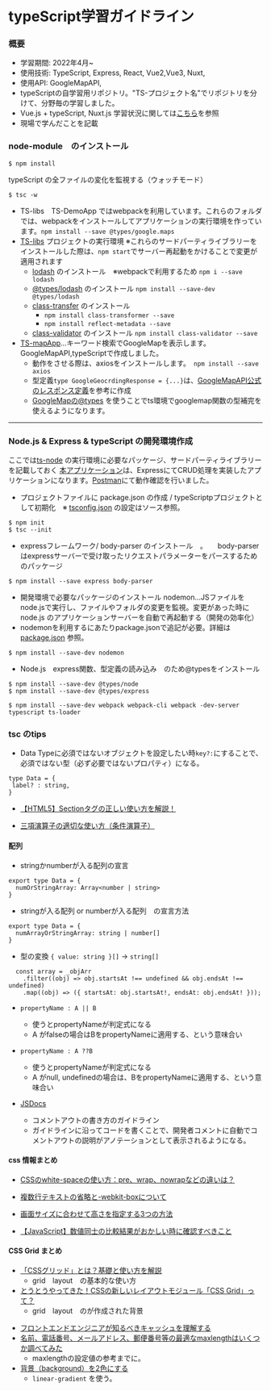 # typeScript学習ガイドライン

### 概要
* 学習期間: 2022年4月~
* 使用技術: TypeScript, Express, React, Vue2,Vue3, Nuxt,
* 使用API: GoogleMapAPI, 
* typeScriptの自学習用リポジトリ。"TS-プロジェクト名"でリポジトリを分けて、分野毎の学習しました。
* Vue.js + typeScript, Nuxt.js 学習状況に関しては[こちら](https://github.com/worldwideweb13/typeScript/blob/main/ts-vue-grammer/README.md)を参照
* 現場で学んだことを記載

### node-module　のインストール
```
$ npm install
```
typeScript  の全ファイルの変化を監視する（ウォッチモード）
```
$ tsc -w
```

* TS-libs　TS-DemoApp ではwebpackを利用しています。これらのフォルダでは、webpackをインストールしてアプリケーションの実行環境を作っています。`npm install --save @types/google.maps`
* [TS-libs](TS-libs) プロジェクトの実行環境    ※これらのサードパーティライブラリーをインストールした際は、`npm start`でサーバー再起動をかけることで変更が適用されます 
  * [lodash](https://lodash.com/) のインストール　※webpackで利用するため `npm i --save lodash`
  * [@types/lodash](https://www.npmjs.com/package/@types/lodash/) のインストール `npm install --save-dev @types/lodash`
  * [class-transfer](https://www.npmjs.com/package/class-transformer#installation) のインストール
    * `npm install class-transformer --save`
    * `npm install reflect-metadata --save`
  * [class-validator](https://www.npmjs.com/package/class-validator) のインストール `npm install class-validator --save`
* [TS-mapApp](typeScript/TS-mapApp)...キーワード検索でGoogleMapを表示します。GoogleMapAPI,typeScriptで作成しました。
  * 動作をさせる際は、axiosをインストールします。　`npm install --save axios`
  * 型定義`type GoogleGeocrdingResponse = {...}`は、[GoogleMapAPI公式のレスポンス定義](https://developers.google.com/maps/documentation/geocoding/requests-geocoding)を参考に作成
  * [GoogleMapの@types](https://www.npmjs.com/package/@types/google.maps) を使うことでts環境でgooglemap関数の型補完を使えるようになります。

---
### Node.js & Express & typeScript の開発環境作成
ここでは[ts-node](ts-node) の実行環境に必要なパッケージ、サードパーティライブラリーを記載しておく
[本アプリケーション](ts-node)は、ExpressにてCRUD処理を実装したアプリケーションになります。[Postman](https://www.postman.com/)にて動作確認を行いました。

* プロジェクトファイルに package.json の作成 / typeScriptpプロジェクトとして初期化　※ [tsconfig.json](typeScript/ts-node/tsconfig.json) の設定はソース参照。

```
$ npm init
$ tsc --init
```

* expressフレームワーク/ body-parser のインストール　。　　body-parserはexpressサーバーで受け取ったリクエストパラメーターをパースするためのパッケージ
```
$ npm install --save express body-parser
```
* 開発環境で必要なパッケージのインストール nodemon...JSファイルをnode.jsで実行し、ファイルやフォルダの変更を監視。変更があった時にnode.js のアプリケーションサーバーを自動で再起動する（開発の効率化）
* nodemonを利用するにあたりpackage.jsonで追記が必要。詳細は[package.json](typeScript/ts-node/package.json) 参照。 
```
$ npm install --save-dev nodemon
```

* Node.js　express関数、型定義の読み込み　のため@typesをインストール　
```
$ npm install --save-dev @types/node
$ npm install --save-dev @types/express
```

```
$ npm install --save-dev webpack webpack-cli webpack -dev-server typescript ts-loader
```

### tsc のtips
* Data Typeに必須ではないオブジェクトを設定したい時`key?:`にすることで、必須ではない型（必ず必要ではないプロパティ）になる。

```vue
type Data = {
 label? : string,
}
```

- [【HTML5】Sectionタグの正しい使い方を解説！](https://jam25.jp/html/how-to-sectioningtag/)

* [三項演算子の適切な使い方（条件演算子）](https://qiita.com/smicle/items/7d3b9881834dc0142fb7)

#### 配列
- stringかnumberが入る配列の宣言
```vue
export type Data = {
  numOrStringArray: Array<number | string>
}
```
- stringが入る配列 or numberが入る配列　の宣言方法
```vue
export type Data = {
  numArrayOrStringArray: string | number[]
}
```

- 型の変換 `{ value: string }[]` → `string[]`
```tsc
  const array = _objArr
    .filter((obj) => obj.startsAt !== undefined && obj.endsAt !== undefined)
    .map((obj) => ({ startsAt: obj.startsAt!, endsAt: obj.endsAt! }));
```

* `propertyName : A || B `
  * 使うとpropertyNameが判定式になる
  * A がfalseの場合はBをpropertyNameに適用する、という意味合い

* `propertyName : A ??B `
    * 使うとpropertyNameが判定式になる
    *  A がnull, undefinedの場合は、BをpropertyNameに適用する、という意味合い

* [JSDocs](https://www.typescriptlang.org/ja/docs/handbook/jsdoc-supported-types.html)
  * コメントアウトの書き方のガイドライン
  * ガイドラインに沿ってコードを書くことで、開発者コメントに自動でコメントアウトの説明がアノテーションとして表示されるようになる。

#### css 情報まとめ

* [CSSのwhite-spaceの使い方：pre、wrap、nowrapなどの違いは？](https://saruwakakun.com/html-css/basic/white-space)
* [複数行テキストの省略と-webkit-boxについて](https://t-yng.jp/post/wh-webkit-box)
* [画面サイズに合わせて高さを指定する3つの方法](http://weboook.blog22.fc2.com/blog-entry-411.html)

* [【JavaScript】数値同士の比較結果がおかしい時に確認すべきこと](https://hiyo-code.com/%E3%80%90javascript%E3%80%91%E6%95%B0%E5%80%A4%E5%90%8C%E5%A3%AB%E3%81%AE%E6%AF%94%E8%BC%83%E7%B5%90%E6%9E%9C%E3%81%8C%E3%81%8A%E3%81%8B%E3%81%97%E3%81%84%E6%99%82%E3%81%AB%E7%A2%BA%E8%AA%8D%E3%81%99/)

#### CSS Grid まとめ

* [「CSSグリッド」とは？基礎と使い方を解説](https://ferret-plus.com/8351)
  * grid　layout　の基本的な使い方
* [とうとうやってきた！CSSの新しいレイアウトモジュール「CSS Grid」って？](https://ferret-plus.com/6971?under_ct)
  * grid　layout　のが作成された背景
- [フロントエンドエンジニアが知るべきキャッシュを理解する](https://zenn.dev/kaa_a_zu/articles/f1430cf681b185)
- [名前、電話番号、メールアドレス、郵便番号等の最適なmaxlengthはいくつか調べてみた](https://kyogom.com/tech/design/maxlength/)
  - maxlengthの設定値の参考までに。
- [背景（background）を2色にする](https://125naroom.com/web/3028)
  - `linear-gradient` を使う。
